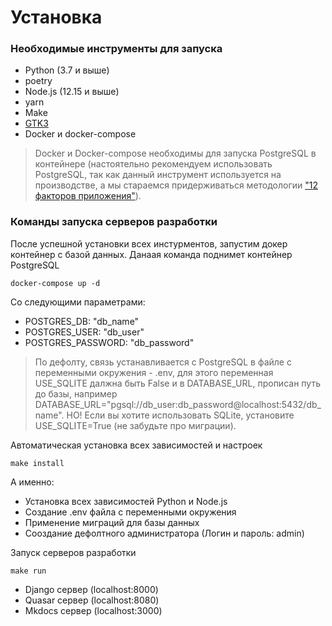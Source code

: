 # Установка

### Необходимые инструменты для запуска

- Python (3.7 и выше)
- poetry
- Node.js (12.15 и выше)
- yarn
- Make
- [GTK3](https://github.com/tschoonj/GTK-for-Windows-Runtime-Environment-Installer)
- Docker и docker-compose

> Docker и Docker-compose необходимы для запуска PostgreSQL в контейнере (настоятельно рекомендуем использовать PostgreSQL, так как данный инструмент используется на производстве, а мы стараемся придерживаться методологии ["12 факторов приложения"](https://12factor.net/ru/)).

### Команды запуска серверов разработки

После успешной установки всех инстурментов, запустим докер контейнер с базой данных. Данаая команда поднимет контейнер PostgreSQL

```
docker-compose up -d
```

Со следующими параметрами:

- POSTGRES_DB: "db_name"
- POSTGRES_USER: "db_user"
- POSTGRES_PASSWORD: "db_password"

> По дефолту, связь устанавливается с PostgreSQL в файле с переменными окружения - .env, для этого переменная USE_SQLITE далжна быть False и в DATABASE_URL, прописан путь до базы, например DATABASE_URL="pgsql://db_user:db_password@localhost:5432/db_name". НО! Если вы хотите использовать SQLite, установите USE_SQLITE=True (не забудьте про миграции).

Автоматическая установка всех зависимостей и настроек

```
make install
```

А именно:

- Установка всех зависимостей Python и Node.js
- Создание .env файла с переменными окружения
- Применение миграций для базы данных
- Сооздание дефолтного администратора (Логин и пароль: admin)

Запуск серверов разработки

```
make run
```

- Django сервер (localhost:8000)
- Quasar сервер (localhost:8080)
- Mkdocs сервер (localhost:3000)
